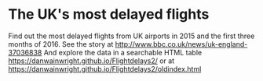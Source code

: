 # The UK's most delayed flights
Find out the most delayed flights from UK airports in 2015 and the first three months of 2016.
See the story at http://www.bbc.co.uk/news/uk-england-37036838
And explore the data in a searchable HTML table https://danwainwright.github.io/Flightdelays2/ or at https://danwainwright.github.io/Flightdelays2/oldindex.html
